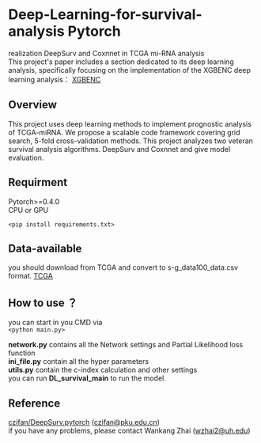 # Deep-Learning-for-survival-analysis  **Pytorch**
realization DeepSurv and Coxnnet in TCGA mi-RNA analysis   
This project's paper includes a section dedicated to its deep learning analysis, specifically focusing on the implementation of the XGBENC deep learning analysis： [XGBENC](google.com)  
##  Overview
This project uses deep learning methods to implement prognostic analysis of TCGA-miRNA. We propose a scalable code framework covering grid search, 5-fold cross-validation methods. This project analyzes two veteran survival analysis algorithms. DeepSurv and Coxnnet and give model evaluation.
## Requirment
Pytorch>=0.4.0  
CPU or GPU

`<pip install requirements.txt>` 
##  Data-available
you should download from TCGA and convert to s-g_data100_data.csv format.
[TCGA](https://www.cancer.gov/ccg/research/genome-sequencing/tcga)  
##  How to use ？
you can start in you CMD via  
`<python main.py>` 

**network.py** contains all the Network settings and Partial Likelihood loss function  
**ini_file.py** contain all the hyper parameters  
**utils.py** contain the c-index calculation and other settings  
you can run **DL_survival_main** to run the model.

##  Reference
[czifan/DeepSurv.pytorch](https://github.com/czifan/DeepSurv.pytorch) (czifan@pku.edu.cn)  
if you have any problems, please contact Wankang Zhai (wzhai2@uh.edu) 

